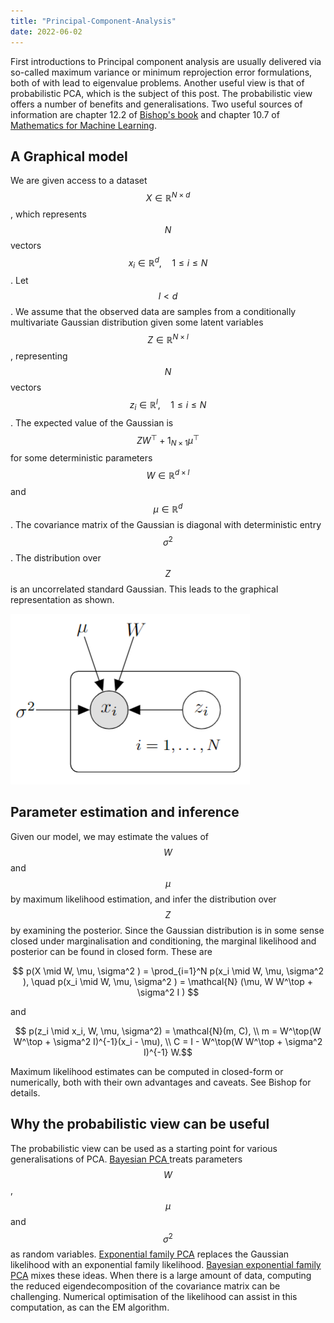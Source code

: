 ```yaml
---
title: "Principal-Component-Analysis"
date: 2022-06-02
---
```


First introductions to Principal component analysis are usually delivered via so-called maximum variance or minimum reprojection error formulations, both of with lead to eigenvalue problems. Another useful view is that of probabilistic PCA, which is the subject of this post. The probabilistic view offers a number of benefits and generalisations. Two useful sources of information are chapter 12.2 of [Bishop's book](https://www.microsoft.com/en-us/research/uploads/prod/2006/01/Bishop-Pattern-Recognition-and-Machine-Learning-2006.pdf) and chapter 10.7 of [Mathematics for Machine Learning](https://mml-book.github.io/book/mml-book.pdf).

## A Graphical model
We are given access to a dataset $$X \in \mathbb{R}^{N \times d}$$, which represents $$N$$ vectors $$x_i \in \mathbb{R}^d, \quad 1 \leq i \leq N$$. Let $$ l < d$$. We assume that the observed data are samples from a conditionally multivariate Gaussian distribution given some latent variables $$Z \in \mathbb{R}^{N \times l}$$, representing $$N$$ vectors $$z_i \in \mathbb{R}^l, \quad 1 \leq i \leq N$$. The expected value of the Gaussian is $$ Z W^\top + 1_{N \times 1} \mu^\top $$ for some deterministic parameters $$W \in \mathbb{R}^{d \times l}$$ and $$\mu \in \mathbb{R}^{d}$$. The covariance matrix of the Gaussian is diagonal with deterministic entry $$\sigma^2$$. The distribution over $$Z$$ is an uncorrelated standard Gaussian. This leads to the graphical representation as shown.

![PCA](PCA.PNG)

## Parameter estimation and inference
Given our model, we may estimate the values of $$W$$ and $$\mu$$ by maximum likelihood estimation, and infer the distribution over $$Z$$ by examining the posterior. Since the Gaussian distribution is in some sense closed under marginalisation and conditioning, the marginal likelihood and posterior can be found in closed form. These are

$$ p(X \mid W, \mu, \sigma^2 ) = \prod_{i=1}^N p(x_i \mid W, \mu, \sigma^2 ), \quad p(x_i \mid W, \mu, \sigma^2 ) = \mathcal{N} (\mu, W W^\top + \sigma^2 I ) $$

and

$$ p(z_i \mid x_i, W, \mu, \sigma^2) = \mathcal{N}(m, C), \\
m = W^\top(W W^\top + \sigma^2 I)^{-1}(x_i - \mu), \\
C = I - W^\top(W W^\top + \sigma^2 I)^{-1} W.$$

Maximum likelihood estimates can be computed in closed-form or numerically, both with their own advantages and caveats. See Bishop for details. 

## Why the probabilistic view can be useful
The probabilistic view can be used as a starting point for various generalisations of PCA. [Bayesian PCA ](https://proceedings.neurips.cc/paper/1998/file/c88d8d0a6097754525e02c2246d8d27f-Paper.pdf) treats parameters $$W$$, $$\mu$$ and $$\sigma^2$$ as random variables. [Exponential family PCA](https://proceedings.neurips.cc/paper/2001/file/f410588e48dc83f2822a880a68f78923-Paper.pdf) replaces the Gaussian likelihood with an exponential family likelihood. [Bayesian exponential family PCA](https://papers.nips.cc/paper/2008/hash/5f0f5e5f33945135b874349cfbed4fb9-Abstract.html) mixes these ideas. When there is a large amount of data, computing the reduced eigendecomposition of the covariance matrix can be challenging. Numerical optimisation of the likelihood can assist in this computation, as can the EM algorithm. 
